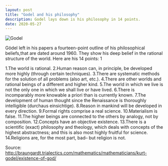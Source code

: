 ```yaml
---
layout: post
title: "Godel and his philosophy"
description: Godel lays down is his philosophy in 14 points. 
date: 2020-05-27
---
```


![Godel](https://www.thevintagenews.com/wp-content/uploads/2019/09/kurt_godel.jpg)

Gödel left in his papers a fourteen-point outline of his philosophical beliefs,that are dated around 1960. They show his deep belief in the rational structure of the world. Here are his 14 points: 1

1.The world is rational.
2.Human reason can, in principle, be developed more highly (through certain techniques).
3.There are systematic methods for the solution of all problems (also art, etc.).
4.There are other worlds and rational beings of a different and higher kind.
5.The world in which we live is not the only one in which we shall live or have lived.
6.There is incomparably more knowable a priori than is currently known.
7.The development of human thought since the Renaissance is thoroughly intelligible (durchaus einsichtige).
8.Reason in mankind will be developed in every direction.
9.Formal rights comprise a real science.
10.Materialism is false.
11.The higher beings are connected to the others by analogy, not by composition.
12.Concepts have an objective existence.
13.There is a scientific (exact) philosophy and theology, which deals with concepts of the highest abstractness; and this is also most highly fruitful for science.
14.Religions are, for the most part, bad– but religion is not.

Source: http://braungardt.trialectics.com/mathematics/mathematicians/kurt-godel/existence-of-god/
